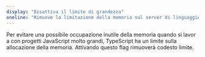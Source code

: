 ```yaml
---
display: "Disattiva il limite di grandezza"
oneline: "Rimuove la limitazione della memoria sul server di linguaggio TypeScript"
---
```


Per evitare una possibile occupazione inutile della memoria quando si lavora con progetti JavaScript molto grandi, TypeScript ha un limite sulla allocazione della memoria. Attivando questo flag rimuoverà codesto limite.